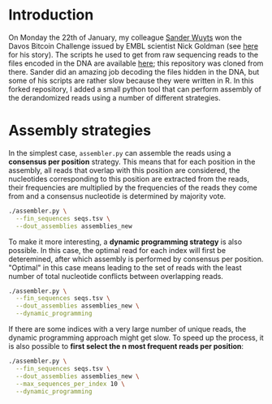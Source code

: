 # Introduction

On Monday the 22th of January, my colleague [Sander Wuyts](https://github.com/swuyts) won the Davos Bitcoin Challenge issued by EMBL scientist Nick Goldman (see [here](https://swuyts.wordpress.com/2018/01/16/from-dna-to-bitcoin-how-i-won-the-davos-bitcoin-challenge/) for his story). The scripts he used to get from raw sequencing reads to the files encoded in the DNA are available [here](https://github.com/swuyts/Davos); this repository was cloned from there. Sander did an amazing job decoding the files hidden in the DNA, but some of his scripts are rather slow because they were written in R. In this forked repository, I added a small python tool that can perform assembly of the derandomized reads using a number of different strategies.

# Assembly strategies

In the simplest case, `assembler.py` can assemble the reads using a **consensus per position** strategy. This means that for each position in the assembly, all reads that overlap with this position are considered, the nucleotides corresponding to this position are extracted from the reads, their frequencies are multiplied by the frequencies of the reads they come from and a consensus nucleotide is determined by majority vote. 

```bash
./assembler.py \
  --fin_sequences seqs.tsv \
  --dout_assemblies assemblies_new
  ```
  
To make it more interesting, a **dynamic programming strategy** is also possible. In this case, the optimal read for each index will first be deteremined, after which assembly is performed by consensus per position. "Optimal" in this case means leading to the set of reads with the least number of total nucleotide conflicts between overlapping reads. 

```bash
./assembler.py \
  --fin_sequences seqs.tsv \
  --dout_assemblies assemblies_new \
  --dynamic_programming
  ```
  
If there are some indices with a very large number of unique reads, the dynamic programming approach might get slow. To speed up the process, it is also possible to **first select the n most frequent reads per position**:

```bash
./assembler.py \
  --fin_sequences seqs.tsv \
  --dout_assemblies assemblies_new \
  --max_sequences_per_index 10 \
  --dynamic_programming
  ```
